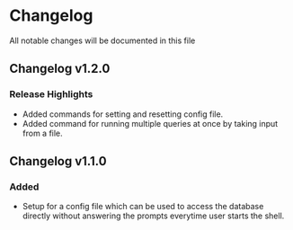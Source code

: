 # Changelog

All notable changes will be documented in this file

## Changelog v1.2.0

### Release Highlights

- Added commands for setting and resetting config file.
- Added command for running multiple queries at once by taking input from a file.

## Changelog v1.1.0

### Added

- Setup for a config file which can be used to access the database directly without answering the prompts everytime user starts the shell.